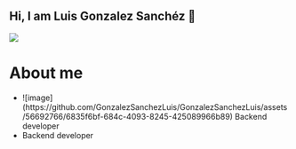 ## Hi, I am Luis Gonzalez Sanchéz 👋

<!--
**GonzalezSanchezLuis/GonzalezSanchezLuis** is a ✨ _special_ ✨ repository because its `README.md` (this file) appears on your GitHub profile.

Here are some ideas to get you started:

- 🔭 I’m currently working on ...
- 🌱 I’m currently learning ...
- 👯 I’m looking to collaborate on ...
- 🤔 I’m looking for help with ...
- 💬 Ask me about ...!
- 📫 How to reach me: ...
- 😄 Pronouns: ...
- ⚡ Fun fact: ...
-->
<img src="https://github.com/GonzalezSanchezLuis/GonzalezSanchezLuis/assets/56692766/c0ee39f4-5de4-451f-ab97-86aa023c5d27">
<h1>About me</h1>
<ul>
  <li>![image](https://github.com/GonzalezSanchezLuis/GonzalezSanchezLuis/assets/56692766/6835f6bf-684c-4093-8245-425089966b89)
  Backend developer</li>
  <li>Backend developer</li>
  
</ul>
